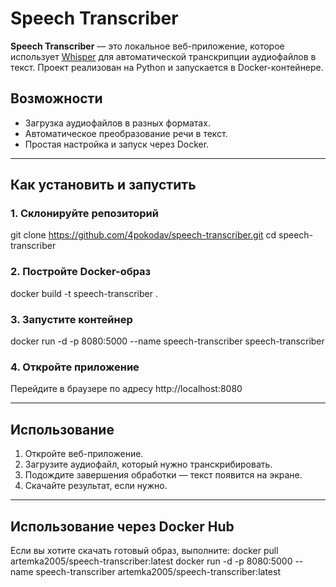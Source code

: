 # Speech Transcriber

**Speech Transcriber** — это локальное веб-приложение, которое использует [Whisper](https://github.com/openai/whisper) для автоматической транскрипции аудиофайлов в текст. Проект реализован на Python и запускается в Docker-контейнере.

## Возможности

- Загрузка аудиофайлов в разных форматах.
- Автоматическое преобразование речи в текст.
- Простая настройка и запуск через Docker.

---

## Как установить и запустить

### 1. Склонируйте репозиторий

git clone https://github.com/4pokodav/speech-transcriber.git
cd speech-transcriber

### 2. Постройте Docker-образ

docker build -t speech-transcriber .

### 3. Запустите контейнер

docker run -d -p 8080:5000 --name speech-transcriber speech-transcriber

### 4. Откройте приложение

Перейдите в браузере по адресу http://localhost:8080

---

## Использование

1. Откройте веб-приложение.
2. Загрузите аудиофайл, который нужно транскрибировать.
3. Подождите завершения обработки — текст появится на экране.
4. Скачайте результат, если нужно.

---

## Использование через Docker Hub

Если вы хотите скачать готовый образ, выполните:
docker pull artemka2005/speech-transcriber:latest
docker run -d -p 8080:5000 --name speech-transcriber artemka2005/speech-transcriber:latest
